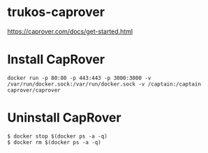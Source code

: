 # trukos-caprover

https://caprover.com/docs/get-started.html
 
# Install CapRover
```
docker run -p 80:80 -p 443:443 -p 3000:3000 -v /var/run/docker.sock:/var/run/docker.sock -v /captain:/captain caprover/caprover
```


# Uninstall CapRover
```
$ docker stop $(docker ps -a -q)
$ docker rm $(docker ps -a -q)
```
